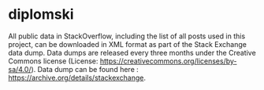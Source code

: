 # diplomski

All public data in StackOverflow, including the list of all posts used in this project, can be downloaded in XML format as part of the Stack Exchange data dump.
Data dumps are released every three months under the Creative Commons license (License: https://creativecommons.org/licenses/by-sa/4.0/).
Data dump can be found here : https://archive.org/details/stackexchange.
